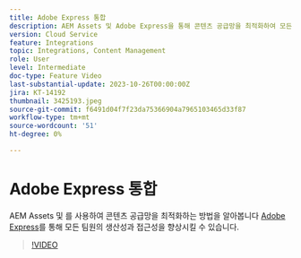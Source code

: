 ```yaml
---
title: Adobe Express 통합
description: AEM Assets 및 Adobe Express을 통해 콘텐츠 공급망을 최적화하여 모든 팀원의 생산성과 접근성을 향상시키는 방법에 대해 알아봅니다.
version: Cloud Service
feature: Integrations
topic: Integrations, Content Management
role: User
level: Intermediate
doc-type: Feature Video
last-substantial-update: 2023-10-26T00:00:00Z
jira: KT-14192
thumbnail: 3425193.jpeg
source-git-commit: f6491d04f7f23da75366904a7965103465d33f87
workflow-type: tm+mt
source-wordcount: '51'
ht-degree: 0%

---
```



# Adobe Express 통합

AEM Assets 및 를 사용하여 콘텐츠 공급망을 최적화하는 방법을 알아봅니다 [Adobe Express](https://www.adobe.com/express/)를 통해 모든 팀원의 생산성과 접근성을 향상시킬 수 있습니다.

>[!VIDEO](https://video.tv.adobe.com/v/3425193/?learn=on)
